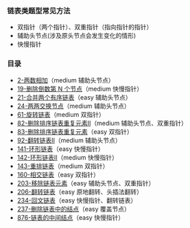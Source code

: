 ### 链表类题型常见方法
- 双指针（两个指针）、双重指针（指向指针的指针）
- 辅助头节点(涉及原头节点会发生变化的情形)
- 快慢指针

### 目录
- [2-两数相加](http://uee.me/aX95P)（medium  辅助头节点）
- [19-删除倒数第 N 个节点](http://uee.me/aX95Q)（medium  快慢指针）
- [21-合并两个有序链表](http://uee.me/aX95R)（easy  辅助头节点）
- [24-两两交换节点](http://uee.me/aX95S)（medium  辅助头节点）
- [61-旋转链表](http://uee.me/aX95T)（medium  双指针）
- [82-删除排序链表重复元素Ⅱ](http://uee.me/aX95U)（medium  辅助头节点、双重指针）
- [83-删除排序链表重复元素](http://uee.me/aX95V)（easy  双指针）
- [92-翻转链表Ⅱ](http://uee.me/aX95W)（medium 辅助头节点）
- [141-环形链表](http://uee.me/aX95X)（easy 快慢指针）
- [142-环形链表Ⅱ](http://uee.me/aX95Y)（medium 快慢指针）
- [143-重排链表](http://uee.me/aX96a)（medium 双指针）
- [160-相交链表](http://uee.me/aX96b)（easy 双指针）
- [203-移除链表元素](http://uee.me/aX96c)（easy 辅助头节点、双重指针）
- [206-翻转链表](http://uee.me/aX96d)（easy 原地翻转、头插法翻转）
- [234-回文链表](http://uee.me/aX96e)（easy 快慢指针、翻转链表）
- [237-删除链表中的结点](http://uee.me/aX96f)（easy 覆盖节点）
- [876-链表的中间结点](http://uee.me/aX96g)（easy 快慢指针）

